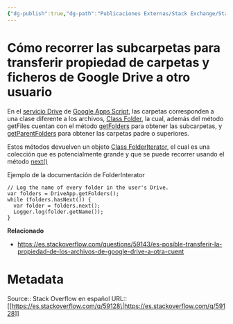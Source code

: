 ```yaml
---
{"dg-publish":true,"dg-path":"Publicaciones Externas/Stack Exchange/Stack Overflow en español/es.stackoverflow.com-59128.md","permalink":"/publicaciones-externas/stack-exchange/stack-overflow-en-espanol/es-stackoverflow-com-59128/","title":"Cómo recorrer las subcarpetas para transferir propiedad de carpetas y ficheros de Google Drive a otro usuario","hide":true,"noteIcon":"\"0\"","created":"2024-04-03T12:49:10.417-06:00","updated":"2024-04-05T16:43:49.693-06:00"}
---
```


# Cómo recorrer las subcarpetas para transferir propiedad de carpetas y ficheros de Google Drive a otro usuario

En el [servicio Drive][1] de [Google Apps Script][2], las carpetas corresponden a una clase diferente a los archivos, [Class Folder][3], la cual, además del método getFiles cuentan con el método [getFolders][4] para obtener las subcarpetas, y [getParentFolders][5] para obtener las carpetas padre o superiores.

Estos métodos devuelven un objeto [Class FolderIterator][6], el cual es una colección que es potencialmente grande y que se puede recorrer usando el método [next()][7]

Ejemplo de la documentación de FolderInterator

    // Log the name of every folder in the user's Drive.
    var folders = DriveApp.getFolders();
    while (folders.hasNext()) {
      var folder = folders.next();
      Logger.log(folder.getName());
    }
     

**Relacionado**

- https://es.stackoverflow.com/questions/59143/es-posible-transferir-la-propiedad-de-los-archivos-de-google-drive-a-otra-cuent

  [1]: https://developers.google.com/apps-script/reference/drive/
  [2]: https://www.google.com/script/start
  [3]: https://developers.google.com/apps-script/reference/drive/folder
  [4]: https://developers.google.com/apps-script/reference/drive/folder#getfolders
  [5]: https://developers.google.com/apps-script/reference/drive/folder#getparents
  [6]: https://developers.google.com/apps-script/reference/drive/folder-iterator
  [7]: https://developers.google.com/apps-script/reference/drive/folder-iterator#next()

# Metadata
Source:: Stack Overflow en español
URL:: [[https://es.stackoverflow.com/q/59128\|https://es.stackoverflow.com/q/59128]]

